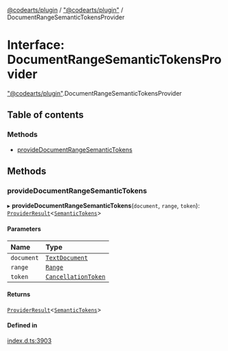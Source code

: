 [@codearts/plugin](../README.md) / ["@codearts/plugin"](../modules/_codearts_plugin_.md) / DocumentRangeSemanticTokensProvider

# Interface: DocumentRangeSemanticTokensProvider

["@codearts/plugin"](../modules/_codearts_plugin_.md).DocumentRangeSemanticTokensProvider

## Table of contents

### Methods

- [provideDocumentRangeSemanticTokens](codearts_plugin_.DocumentRangeSemanticTokensProvider.md#providedocumentrangesemantictokens)

## Methods

### provideDocumentRangeSemanticTokens

▸ **provideDocumentRangeSemanticTokens**(`document`, `range`, `token`): [`ProviderResult`](../modules/_codearts_plugin_.md#providerresult)<[`SemanticTokens`](../classes/codearts_plugin_.SemanticTokens.md)\>

#### Parameters

| Name | Type |
| :------ | :------ |
| `document` | [`TextDocument`](codearts_plugin_.TextDocument.md) |
| `range` | [`Range`](../classes/codearts_plugin_.Range.md) |
| `token` | [`CancellationToken`](codearts_plugin_.CancellationToken.md) |

#### Returns

[`ProviderResult`](../modules/_codearts_plugin_.md#providerresult)<[`SemanticTokens`](../classes/codearts_plugin_.SemanticTokens.md)\>

#### Defined in

[index.d.ts:3903](https://github.com/huaweicloud/cloudide-plugin-api/blob/a4193a8/index.d.ts#L3903)
